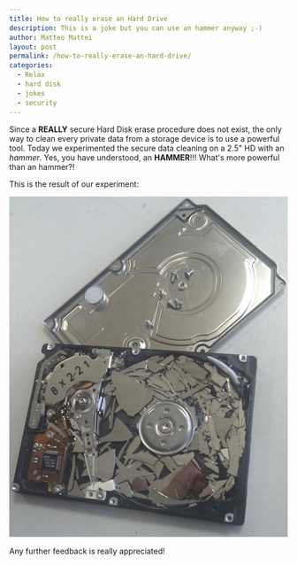```yaml
---
title: How to really erase an Hard Drive
description: This is a joke but you can use an hammer anyway ;-)
author: Matteo Mattei
layout: post
permalink: /how-to-really-erase-an-hard-drive/
categories:
  - Relax
  - hard disk
  - jokes
  - security
---
```

Since a **REALLY** secure Hard Disk erase procedure does not exist, the only way to clean every private data from a storage device is to use a powerful tool. Today we experimented the secure data cleaning on a 2.5" HD with an *hammer*. Yes, you have understood, an **HAMMER**!!! What's more powerful than an hammer?!

This is the result of our experiment:

![Broken HD](/public/posts_images/broken_hd.jpg)

Any further feedback is really appreciated!
